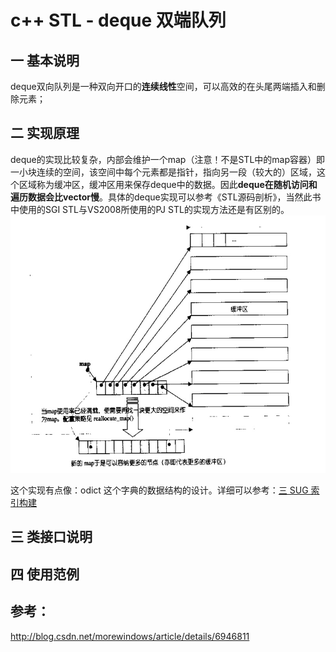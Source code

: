 # c++ STL - deque 双端队列


## 一 基本说明 
deque双向队列是一种双向开口的**连续线性**空间，可以高效的在头尾两端插入和删除元素；


## 二 实现原理

deque的实现比较复杂，内部会维护一个map（注意！不是STL中的map容器）即一小块连续的空间，该空间中每个元素都是指针，指向另一段（较大的）区域，这个区域称为缓冲区，缓冲区用来保存deque中的数据。因此**deque在随机访问和遍历数据会比vector慢**。具体的deque实现可以参考《STL源码剖析》，当然此书中使用的SGI STL与VS2008所使用的PJ STL的实现方法还是有区别的。
![](media/14977693303880/14977695177742.jpg)


这个实现有点像：odict 这个字典的数据结构的设计。详细可以参考：[三 SUG 索引构建](mweblib://14969961282448)


## 三 类接口说明


## 四 使用范例


## 参考：
http://blog.csdn.net/morewindows/article/details/6946811





